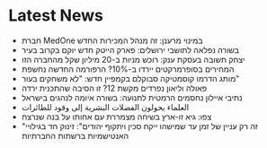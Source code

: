 # Latest News
-  חברת MedOne במינוי מרענן: זה מנהל המכירות החדש
-  בשורה נפלאה לתושבי ירושלים: פארק הייטק חדש יוקם בקרוב בעיר
-  יצחק תשובה בעסקת ענק: רוכש מניות ב-20 מיליון שקל מהחברה הזו
-  המחירים בסופרמרקטים יירדו ב-10%? הרפורמה החדשה נחשפת
-  מותג הדרמו קוסמטיקה סבוקלם בקמפיין חדש: "לא משחקים בעור"
-  פאולה וליאון נפרדים מקשת 12? זו הסיבה שהתכנית ירדה
-  נתיבי איילון נחסמים הרמטית לתנועה: בשורה איומה לנהגים בישראל
-  العلماء يحولون الفضلات البشرية إلى وقود للطائرات
-  צפו: גיא זו-ארץ בשיחה מצמררת עם אחותו על בנה שנרצח
-  "זה רק עניין של זמן עד שמישהו ייקח סכין ויתקוף יהודים": זינוק חד בגילויי האנטישמיות ברשתות החברתיות
